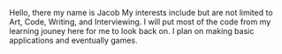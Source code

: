 Hello, there my name is Jacob My interests include but are not limited to Art, Code, Writing, and Interviewing. I will put most of the code from my learning jouney here for me to look back on. I plan on making basic applications and eventually games.


<!---
JakeDJY/JakeDJY is a ✨ special ✨ repository because its `README.md` (this file) appears on your GitHub profile.
You can click the Preview link to take a look at your changes.
--->
